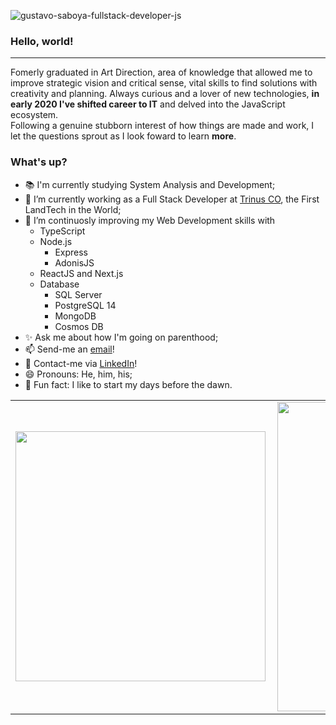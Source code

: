 ![gustavo-saboya-fullstack-developer-js](https://user-images.githubusercontent.com/64825005/103375108-0d268c00-4ab8-11eb-9f14-ff4f3fee877b.png)
### Hello, world!
---
  Fomerly graduated in Art Direction, area of knowledge that allowed me to improve strategic vision and critical sense, vital skills to find solutions with creativity and planning. Always curious and a lover of new technologies, **in early 2020 I've shifted career to IT** and delved into the JavaScript ecosystem.  
Following a genuine stubborn interest of how things are made and work, I let the questions sprout as I look foward to learn __more__.
### What's up?
- 📚 I'm currently studying System Analysis and Development;
- 🔭 I’m currently working as a Full Stack Developer at [Trinus CO](https://www.linkedin.com/in/saboyagustavo/), the First LandTech in the World;
- 🌱 I’m continuosly improving my Web Development skills with 
  - TypeScript
  - Node.js
    - Express
    - AdonisJS
  - ReactJS and Next.js 
  - Database
    - SQL Server
    - PostgreSQL 14
    - MongoDB
    - Cosmos DB
- ✨ Ask me about how I'm going on parenthood;
- 📫 Send-me an [email](mailto:saboya.gustavo@gmail.com)!
- 🔗 Contact-me via [LinkedIn](https://www.linkedin.com/in/saboyagustavo/)!
- 😄 Pronouns: He, him, his;
- 🌅 Fun fact: I like to start my days before the dawn.

<center>
  <table>
    <tr>
        <td><img width="400px" align="left" src="https://github-readme-stats.vercel.app/api/top-langs/?username=saboyagustavo&hide=html&layout=compact&theme=dark" /></td>
        <td><img width="495px" align="left" src="https://github-readme-stats.vercel.app/api?username=saboyagustavo&theme=dark"/></td>
    </tr>   
  </table>
</center>


<!--
**saboyagustavo/saboyagustavo** is a  _special_ ✨ repository because its `README.md` (this file) appears on your GitHub profile
- 👯 I’m looking to collaborate on
-->
